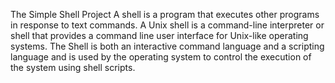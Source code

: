 The Simple Shell Project
A shell is a program that executes other programs in response to text commands.
A Unix shell is a command-line interpreter or shell that provides a command line user interface for Unix-like operating systems.
The Shell is both an interactive command language and a scripting language and is used by the operating system to control the execution of the system using shell scripts.

